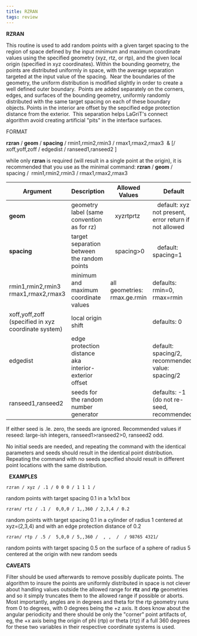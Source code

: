 ```yaml
---
title: RZRAN
tags: review
---
```


 **RZRAN**

  This routine is used to add random points with a given target
  spacing to the region of space defined by the input minimum and
  maximum coordinate values using the specified geometry (xyz, rtz, or
  rtp), and the given local origin (specified in xyz coordinates).
  Within the bounding geometry, the points are distributed uniformly
  in space, with the average separation targeted at the input value of
  the spacing.  Near the boundaries of the geometry, the uniform
  distribution is modified slightly in order to create a well defined
  outer boundary.  Points are added separately on the corners, edges,
  and surfaces of the bounding geometry, uniformly randomly
  distributed with the same target spacing on each of these boundary
  objects. Points in the interior are offset by the sepcified edge
  protection distance from the exterior.  This separation helps
  LaGriT's connect algorithm avoid creating artificial "pits" in the
  interface surfaces.

 FORMAT

  **rzran** / **geom** / **spacing** / rmin1,rmin2,rmin3 /
  rmax1,rmax2,rmax3  & [/ xoff,yoff,zoff / edgedist /
  ranseed1,ranseed2 ]
 
  while only **rzran** is required (will result in a single point at
  the origin), it is recommended that you use as the minimal command:
  **rzran** / **geom** / spacing /  rmin1,rmin2,rmin3 /
  rmax1,rmax2,rmax3

Argument | Description | Allowed Values | Default
--- | --- | --- | ---
**geom** | geometry label (same convention as for rz)|      xyzrtprtz |      default: xyz if not present, error return if not allowed 
**spacing** |  target separation between the random points |      spacing&gt;0  |      default: spacing=1
rmin1,rmin2,rmin3 <br> rmax1,rmax2,rmax3 |  minimum and maximum coordinate values |   all geometries: rmax.ge.rmin |  defaults: rmin=0, rmax=rmin |  
xoff,yoff,zoff (specified in xyz coordinate system) | local origin shift | | defaults: 0  |
edgedist | edge protection distance aka interior-exterior offset | | default: spacing/2, recommended value: spacing/2
ranseed1,ranseed2 | seeds for the random number generator | | defaults: -1 (do not re-seed, recommended) 

If either seed is .le. zero, the seeds are ignored.
Recommended values if reseed: large-ish integers, ranseed1&gt;ranseed2&gt;0, ranseed2 odd.

No initial seeds are needed, and repeating the command
with the identical parameters and seeds should result
in the identical point distribution. Repeating the
command with no seeds specified should result in
different point locations with the same distribution.

   
**EXAMPLES**

    rzran / xyz / .1 / 0 0 0 / 1 1 1 /

random points with target spacing 0.1 in a 1x1x1 box
 
    rzran/ rtz / .1 /  0,0,0 / 1,,360 / 2,3,4 / 0.2

random points with target spacing 0.1 in a cylinder
of radius 1 centered at xyz=(2,3,4) and with an
edge protection distance of 0.2
 
    rzran/ rtp / .5 /  5,0,0 / 5,,360 /  , ,  /  / 98765 4321/

random points with target spacing 0.5 on the surface
of a sphere of radius 5 centered at the origin
with new random seeds

**CAVEATS**

  Filter should be used afterwards to remove possibly duplicate
  points. The algorithm to insure the points are uniformly distributed
  in space is not clever about handling values outside the allowed
  range for **rtz** and **rtp** geometries and so it simply truncates
  them to the allowed range if possible or aborts. Most importantly,
  angles are in degrees and theta for the rtp geometry runs from 0 to
   degrees, with 0 degrees being the +z axis. It does know about
  the angular periodicity and there should be only the "corner" point
  artifacts of, eg, the +x axis being the origin of phi (rtp) or theta
  (rtz) if a full 360 degrees for these two variables in their
  respective coordinate systems is used.
